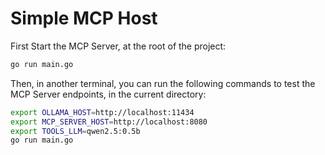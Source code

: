 # Simple MCP Host

First Start the MCP Server, at the root of the project:

```bash
go run main.go
```

Then, in another terminal, you can run the following commands to test the MCP Server endpoints, in the current directory:

```bash
export OLLAMA_HOST=http://localhost:11434
export MCP_SERVER_HOST=http://localhost:8080
export TOOLS_LLM=qwen2.5:0.5b
go run main.go
```

